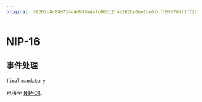 ```yaml
---
original: 90267c4c846734d4d977a4afc603c2f4e202be0ee1be57dff9767dd71f72666b
---
```


NIP-16
======

事件处理
-------

`final` `mandatory`

已移至 [NIP-01](01.md)。